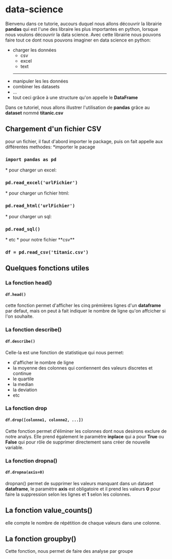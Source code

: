 # data-science
Bienvenu dans ce tutorie, aucours duquel nous allons découvrir la librairie **pandas** qui est l'une des libraire les plus importantes en python, lorsque nous
voulons découvrir la data science.
Avec cette librairie nous pouvons faire tout ce dont nous pouvons imaginer en data science en python: 
* charger les données
    * csv
    * excel
    * text
    * *** 
* manipuler les les données
* combiner les datasets
* ...
* tout ceci grâce à une structure qu'on appelle le **DataFrame**

Dans ce tutoriel, nous allons illustrer l'utilisation de **pandas** grâce au **dataset** nommé **titanic.csv**

## Chargement d'un fichier CSV
pour un fichier, il faut d'abord importer le package, puis on fait appelle aux différentes methodes:
*importer le pacage
<h3><code>import pandas as pd</code></h3>
* pour charger un excel:
<h3><code>pd.read_excel('urlFichier')</code></h3>
* pour charger un fichier html:
<h3><code>pd.read_html('urlFichier')</code></h3>
* pour charger un sql:
<h3><code>pd.read_sql()</code></h3>
* etc
* pour notre fichier **csv**
<h3><code>df = pd.read_csv('titanic.csv')</code></h3>

## Quelques fonctions utiles

### La fonction head()
<h4><code>df.head()</code></h4>

cette fonction permet d'afficher les cinq prémières lignes d'un **dataframe** par defaut, mais on peut à fait indiquer le nombre de ligne qu'on affcicher si l'on souhaite.

### La fonction describe()
<h4><code>df.describe()</code></h4>
Celle-la est une fonction de statistique qui nous permet:

* d'afficher le nombre de ligne
* la moyenne des colonnes qui contiennent des valeurs discretes et continue
* le quartile
* la median
* la deviation
* etc

### La fonction drop

<h4><code>df.drop([colonne1, colonne2, ...])</code></h4>

Cette fonction permet d'éliminer les colonnes dont nous desirons exclure de notre analys.
Elle prend également le paramètre **inplace** qui a pour **True** ou **False** qui pour rôle de supprimer directement sans créer de nouvelle variable.

### La fonction dropna()

<h4><code>df.dropna(axis=0)</code></h4>

dropnan() permet de supprimer les valeurs manquant dans un dataset **dataframe**, le paramètre **axis** est obligatoire et il prend les valeurs **0** pour faire la suppression selon les lignes et **1** selon  les colonnes.

## La fonction value_counts()
elle compte le nombre de répétition de chaque valeurs dans une colonne.

## La fonction groupby()
Cette fonction, nous permet de faire des analyse par groupe 
